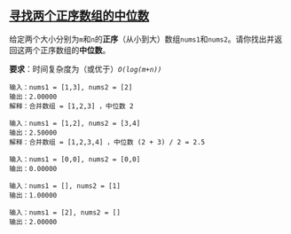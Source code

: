 <!--
 * @Description: 
 * @Author: Kotori Y
 * @Date: 2021-04-21 11:44:16
 * @LastEditors: Kotori Y
 * @LastEditTime: 2021-04-21 15:34:35
 * @FilePath: \LeetCode-Code\codes\BinarySearch\Median-of-Two-Sorted-Arrays\README.md
 * @AuthorMail: kotori@cbdd.me
-->

## [寻找两个正序数组的中位数](https://leetcode-cn.com/problems/median-of-two-sorted-arrays/)

给定两个大小分别为<code>m</code>和<code>n</code>的**正序**（从小到大）数组<code>nums1</code>和<code>nums2</code>。请你找出并返回这两个正序数组的**中位数**。

**要求**：时间复杂度为（或优于）<code>*O(log(m+n))*</code>

```
输入：nums1 = [1,3], nums2 = [2]
输出：2.00000
解释：合并数组 = [1,2,3] ，中位数 2
```

```
输入：nums1 = [1,2], nums2 = [3,4]
输出：2.50000
解释：合并数组 = [1,2,3,4] ，中位数 (2 + 3) / 2 = 2.5
```

```
输入：nums1 = [0,0], nums2 = [0,0]
输出：0.00000
```

```
输入：nums1 = [], nums2 = [1]
输出：1.00000
```

```
输入：nums1 = [2], nums2 = []
输出：2.00000
```